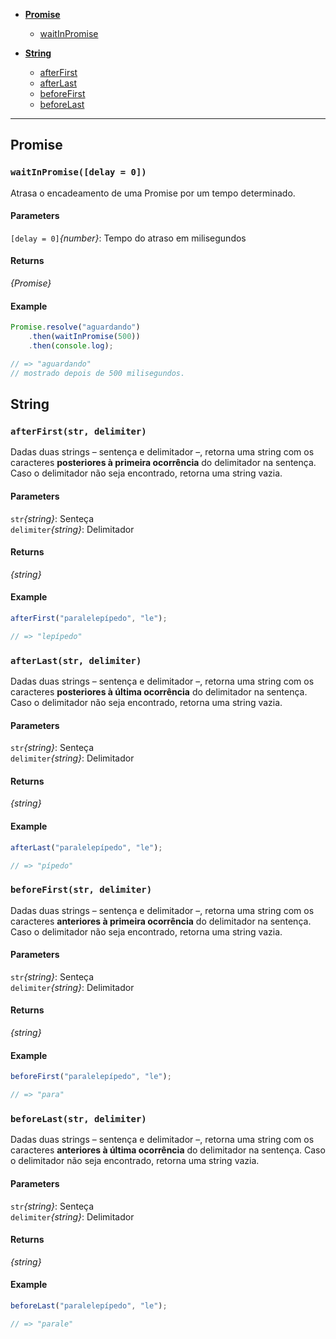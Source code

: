 * **[Promise](#promise)**
  * [waitInPromise](#waitInPromise)

* **[String](#string)**
  * [afterFirst](#afterFirst)
  * [afterLast](#afterLast)
  * [beforeFirst](#beforeFirst)
  * [beforeLast](#beforeLast)

---

## Promise

<a name="waitInPromise"></a>
### `waitInPromise([delay = 0])`

Atrasa o encadeamento de uma Promise por um tempo determinado.

#### Parameters
`[delay = 0]`*{number}*: Tempo do atraso em milisegundos<br/>

#### Returns
*{Promise}*<br/>

#### Example

```javascript
Promise.resolve("aguardando")
	.then(waitInPromise(500))
	.then(console.log);

// => "aguardando"
// mostrado depois de 500 milisegundos.
```

## String

<a name="afterFirst"></a>
### `afterFirst(str, delimiter)`

Dadas duas strings – sentença e delimitador –, retorna uma string com os caracteres **posteriores à primeira ocorrência** do delimitador na sentença. Caso o delimitador não seja encontrado, retorna uma string vazia.

#### Parameters
`str`*{string}*: Senteça<br/>
`delimiter`*{string}*: Delimitador<br/>

#### Returns
*{string}*<br/>

#### Example

```javascript
afterFirst("paralelepípedo", "le");

// => "lepípedo"
```

<a name="afterLast"></a>
### `afterLast(str, delimiter)`

Dadas duas strings – sentença e delimitador –, retorna uma string com os caracteres **posteriores à última ocorrência** do delimitador na sentença. Caso o delimitador não seja encontrado, retorna uma string vazia.

#### Parameters
`str`*{string}*: Senteça<br/>
`delimiter`*{string}*: Delimitador<br/>

#### Returns
*{string}*<br/>

#### Example

```javascript
afterLast("paralelepípedo", "le");

// => "pípedo"
```

<a name="beforeFirst"></a>
### `beforeFirst(str, delimiter)`

Dadas duas strings – sentença e delimitador –, retorna uma string com os caracteres **anteriores à primeira ocorrência** do delimitador na sentença. Caso o delimitador não seja encontrado, retorna uma string vazia.

#### Parameters
`str`*{string}*: Senteça<br/>
`delimiter`*{string}*: Delimitador<br/>

#### Returns
*{string}*<br/>

#### Example

```javascript
beforeFirst("paralelepípedo", "le");

// => "para"
```

<a name="beforeLast"></a>
### `beforeLast(str, delimiter)`

Dadas duas strings – sentença e delimitador –, retorna uma string com os caracteres **anteriores à última ocorrência** do delimitador na sentença. Caso o delimitador não seja encontrado, retorna uma string vazia.

#### Parameters
`str`*{string}*: Senteça<br/>
`delimiter`*{string}*: Delimitador<br/>

#### Returns
*{string}*<br/>

#### Example

```javascript
beforeLast("paralelepípedo", "le");

// => "parale"
```


